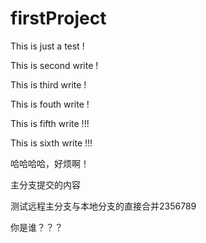 # firstProject

This is just a test !

This is second write !

This is third write !

This is fouth write !

This is fifth write !!!

This is sixth write !!!

哈哈哈哈，好烦啊！

主分支提交的内容

测试远程主分支与本地分支的直接合并2356789

你是谁？？？


